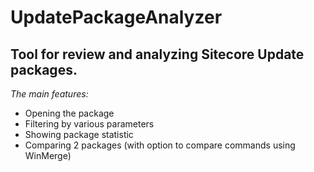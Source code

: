 # UpdatePackageAnalyzer

## Tool for review and analyzing Sitecore Update packages. ##

*The main features:*

- Opening the package
- Filtering by various parameters
- Showing package statistic
- Comparing 2 packages (with option to compare commands using WinMerge)
